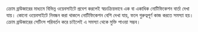 ক্রোম ব্রাউজারের মাধ্যমে বিভিন্ন ওয়েবসাইটে প্রবেশ করলেই স্বয়ংক্রিয়ভাবে এক বা একাধিক নোটিফিকেশন বার্তা দেখা যায়। কোনো ওয়েবসাইটে নিবন্ধন করা থাকলে নোটিফিকেশন বেশি দেখা যায়, ফলে গুরুত্বপূর্ণ কাজ করতে সমস্যা হয়। ক্রোম ব্রাউজারের সেটিংস পরিবর্তন করে চাইলেই এ সমস্যা থেকে মুক্তি পাওয়া সম্ভব।
